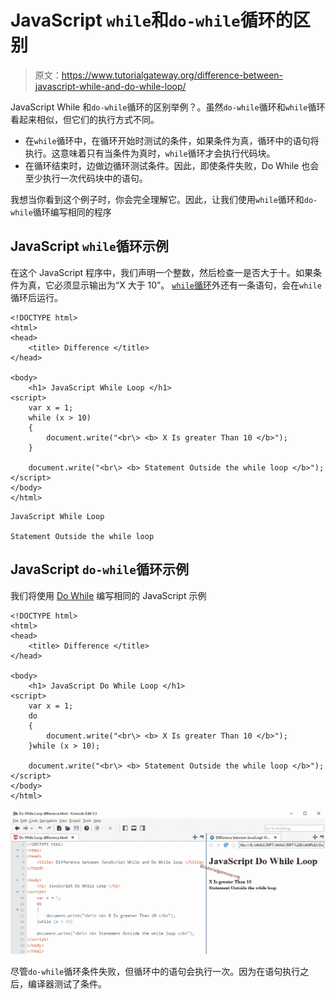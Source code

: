 # JavaScript `while`和`do-while`循环的区别

> 原文：<https://www.tutorialgateway.org/difference-between-javascript-while-and-do-while-loop/>

JavaScript While 和`do-while`循环的区别举例？。虽然`do-while`循环和`while`循环看起来相似，但它们的执行方式不同。

*   在`while`循环中，在循环开始时测试的条件，如果条件为真，循环中的语句将执行。这意味着只有当条件为真时，`while`循环才会执行代码块。
*   在循环结束时，边做边循环测试条件。因此，即使条件失败，Do While 也会至少执行一次代码块中的语句。

我想当你看到这个例子时，你会完全理解它。因此，让我们使用`while`循环和`do-while`循环编写相同的程序

## JavaScript `while`循环示例

在这个 JavaScript 程序中，我们声明一个整数，然后检查一是否大于十。如果条件为真，它必须显示输出为“X 大于 10”。 [`while`循环](https://www.tutorialgateway.org/javascript-while-loop/)外还有一条语句，会在`while`循环后运行。

```
<!DOCTYPE html>
<html>
<head>
    <title> Difference </title>
</head>

<body>
    <h1> JavaScript While Loop </h1>
<script>
    var x = 1;
    while (x > 10)
    {
        document.write("<br\> <b> X Is greater Than 10 </b>");
    }

    document.write("<br\> <b> Statement Outside the while loop </b>");
</script>
</body>
</html>
```

```
JavaScript While Loop 

Statement Outside the while loop
```

## JavaScript `do-while`循环示例

我们将使用 [Do While](https://www.tutorialgateway.org/javascript-do-while/) 编写相同的 JavaScript 示例

```
<!DOCTYPE html>
<html>
<head>
    <title> Difference </title>
</head>

<body>
    <h1> JavaScript Do While Loop </h1>
<script>
    var x = 1;
    do
    {
        document.write("<br\> <b> X Is greater Than 10 </b>");
    }while (x > 10);

    document.write("<br\> <b> Statement Outside the while loop </b>");
</script>
</body>
</html>

```

![Difference between JavaScript While and Do While loop 2](img/8d494f58616ba907092763fb213868d2.png)

尽管`do-while`循环条件失败，但循环中的语句会执行一次。因为在语句执行之后，编译器测试了条件。